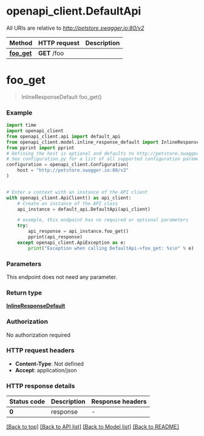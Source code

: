 # openapi_client.DefaultApi

All URIs are relative to *http://petstore.swagger.io:80/v2*

Method | HTTP request | Description
------------- | ------------- | -------------
[**foo_get**](DefaultApi.md#foo_get) | **GET** /foo | 


# **foo_get**
> InlineResponseDefault foo_get()



### Example

```python
import time
import openapi_client
from openapi_client.api import default_api
from openapi_client.model.inline_response_default import InlineResponseDefault
from pprint import pprint
# Defining the host is optional and defaults to http://petstore.swagger.io:80/v2
# See configuration.py for a list of all supported configuration parameters.
configuration = openapi_client.Configuration(
    host = "http://petstore.swagger.io:80/v2"
)


# Enter a context with an instance of the API client
with openapi_client.ApiClient() as api_client:
    # Create an instance of the API class
    api_instance = default_api.DefaultApi(api_client)

    # example, this endpoint has no required or optional parameters
    try:
        api_response = api_instance.foo_get()
        pprint(api_response)
    except openapi_client.ApiException as e:
        print("Exception when calling DefaultApi->foo_get: %s\n" % e)
```

### Parameters
This endpoint does not need any parameter.

### Return type

[**InlineResponseDefault**](InlineResponseDefault.md)

### Authorization

No authorization required

### HTTP request headers

 - **Content-Type**: Not defined
 - **Accept**: application/json

### HTTP response details
| Status code | Description | Response headers |
|-------------|-------------|------------------|
**0** | response |  -  |

[[Back to top]](#) [[Back to API list]](../README.md#documentation-for-api-endpoints) [[Back to Model list]](../README.md#documentation-for-models) [[Back to README]](../README.md)

